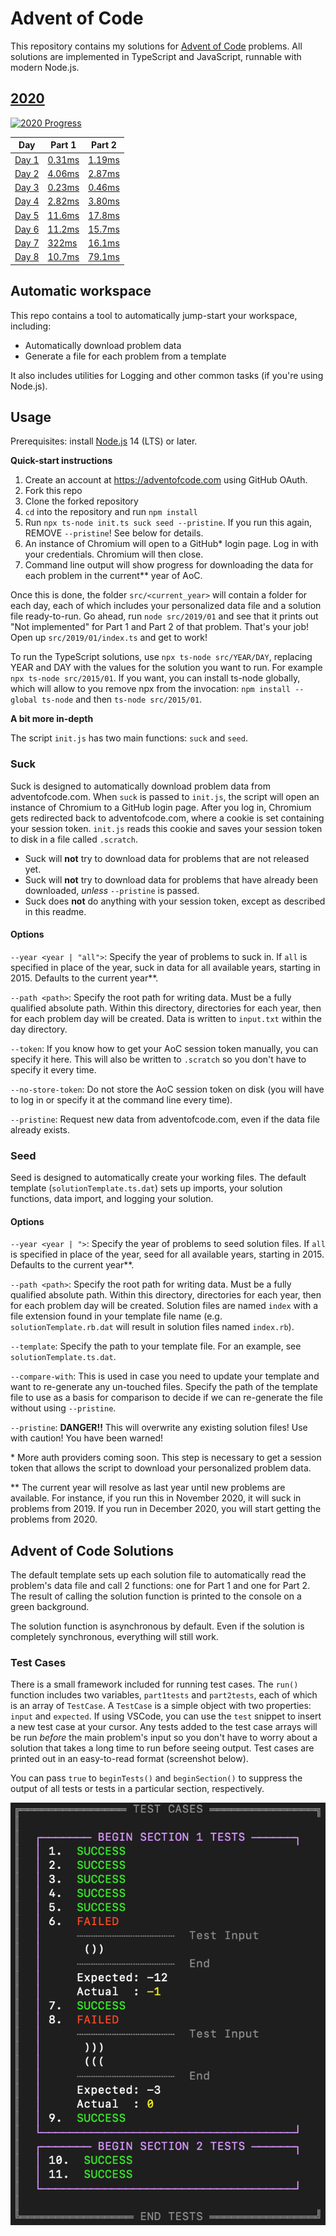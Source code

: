 # Advent of Code
This repository contains my solutions for [Advent of Code](https://adventofcode.com) problems. All solutions are implemented in TypeScript and JavaScript, runnable with modern Node.js.

## [2020](https://adventofcode.com/2020/)

[![2020 Progress](https://img.shields.io/static/v1?label=AoC%202020&message=8/25&color=orange)](./src/2020/)

<!-- markdownlint-disable MD013 -->

| Day 							| Part 1 							| Part 2 							|
| ----------------------------- | ---------------------------------	| ---------------------------------	|
| [Day 1](./src/2020/01/)		| [0.31ms](./src/2020/01/index.ts)	| [1.19ms](./src/2020/01/index.ts)	|
| [Day 2](./src/2020/02/)		| [4.06ms](./src/2020/02/index.ts)	| [2.87ms](./src/2020/02/index.ts)	|
| [Day 3](./src/2020/03/)		| [0.23ms](./src/2020/03/index.ts)	| [0.46ms](./src/2020/03/index.ts)	|
| [Day 4](./src/2020/04/)		| [2.82ms](./src/2020/04/index.ts)	| [3.80ms](./src/2020/04/index.ts)	|
| [Day 5](./src/2020/05/)		| [11.6ms](./src/2020/05/index.ts)	| [17.8ms](./src/2020/05/index.ts)	|
| [Day 6](./src/2020/06/)		| [11.2ms](./src/2020/06/index.ts)	| [15.7ms](./src/2020/06/index.ts)	|
| [Day 7](./src/2020/07/)		| [322ms](./src/2020/07/index.ts)	| [16.1ms](./src/2020/07/index.ts)	|
| [Day 8](./src/2020/08/)		| [10.7ms](./src/2020/08/index.ts)	| [79.1ms](./src/2020/08/index.ts)	|

<!-- markdownlint-enable MD013 -->


## Automatic workspace
This repo contains a tool to automatically jump-start your workspace, including:

* Automatically download problem data
* Generate a file for each problem from a template

It also includes utilities for Logging and other common tasks (if you're using Node.js).

## Usage
Prerequisites: install [Node.js](https://nodejs.org) 14 (LTS) or later.

**Quick-start instructions**

1. Create an account at https://adventofcode.com using GitHub OAuth.
2. Fork this repo
3. Clone the forked repository
4. `cd` into the repository and run `npm install`
5. Run `npx ts-node init.ts suck seed --pristine`. If you run this again, REMOVE `--pristine`! See below for details.
6. An instance of Chromium will open to a GitHub* login page. Log in with your credentials. Chromium will then close.
7. Command line output will show progress for downloading the data for each problem in the current** year of AoC.

Once this is done, the folder `src/<current_year>` will contain a folder for each day, each of which includes your personalized data file and a solution file ready-to-run. Go ahead, run `node src/2019/01` and see that it prints out "Not implemented" for Part 1 and Part 2 of that problem. That's your job! Open up `src/2019/01/index.ts` and get to work!

To run the TypeScript solutions, use `npx ts-node src/YEAR/DAY`, replacing YEAR and DAY with the values for the solution you want to run. For example `npx ts-node src/2015/01`. If you want, you can install ts-node globally, which will allow to you remove npx from the invocation: `npm install --global ts-node` and then `ts-node src/2015/01`.

**A bit more in-depth**

The script `init.js` has two main functions: `suck` and `seed`.

### Suck
Suck is designed to automatically download problem data from adventofcode.com. When `suck` is passed to `init.js`, the script will open an instance of Chromium to a GitHub login page. After you log in, Chromium gets redirected back to adventofcode.com, where a cookie is set containing your session token. `init.js` reads this cookie and saves your session token to disk in a file called `.scratch`.

* Suck will **not** try to download data for problems that are not released yet.
* Suck will **not** try to download data for problems that have already been downloaded, *unless* `--pristine` is passed.
* Suck does **not** do anything with your session token, except as described in this readme.

#### Options
`--year <year | "all">`: Specify the year of problems to suck in. If `all` is specified in place of the year, suck in data for all available years, starting in 2015. Defaults to the current year**.

`--path <path>`: Specify the root path for writing data. Must be a fully qualified absolute path. Within this directory, directories for each year, then for each problem day will be created. Data is written to `input.txt` within the day directory.

`--token`: If you know how to get your AoC session token manually, you can specify it here. This will also be written to `.scratch` so you don't have to specify it every time.

`--no-store-token`: Do not store the AoC session token on disk (you will have to log in or specify it at the command line every time).

`--pristine`: Request new data from adventofcode.com, even if the data file already exists.

### Seed
Seed is designed to automatically create your working files. The default template (`solutionTemplate.ts.dat`) sets up imports, your solution functions, data import, and logging your solution.

#### Options
`--year <year | ">`: Specify the year of problems to seed solution files. If `all` is specified in place of the year, seed for all available years, starting in 2015. Defaults to the current year**.

`--path <path>`: Specify the root path for writing data. Must be a fully qualified absolute path. Within this directory, directories for each year, then for each problem day will be created. Solution files are named `index` with a file extension found in your template file name (e.g. `solutionTemplate.rb.dat` will result in solution files named `index.rb`).

`--template`: Specify the path to your template file. For an example, see `solutionTemplate.ts.dat`.

`--compare-with`: This is used in case you need to update your template and want to re-generate any un-touched files. Specify the path of the template file to use as a basis for comparison to decide if we can re-generate the file without using `--pristine`.

`--pristine`: **DANGER!!** This will overwrite any existing solution files! Use with caution! You have been warned!

\* More auth providers coming soon. This step is necessary to get a session token that allows the script to download your personalized problem data.

** The current year will resolve as last year until new problems are available. For instance, if you run this in November 2020, it will suck in problems from 2019. If you run in December 2020, you will start getting the problems from 2020.

## Advent of Code Solutions
The default template sets up each solution file to automatically read the problem's data file and call 2 functions: one for Part 1 and one for Part 2. The result of calling the solution function is printed to the console on a green background.

The solution function is asynchronous by default. Even if the solution is completely synchronous, everything will still work.

### Test Cases
There is a small framework included for running test cases. The `run()` function includes two variables, `part1tests` and `part2tests`, each of which is an array of `TestCase`. A `TestCase` is a simple object with two properties: `input` and `expected`. If using VSCode, you can use the `test` snippet to insert a new test case at your cursor. Any tests added to the test case arrays will be run *before* the main problem's input so you don't have to worry about a solution that takes a long time to run before seeing output. Test cases are printed out in an easy-to-read format (screenshot below).

You can pass `true` to `beginTests()` and `beginSection()` to suppress the output of all tests or tests in a particular section, respectively.

![test output screenshot](./.assets/test-output-screenshot.png)